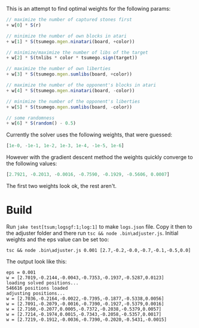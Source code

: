 This is an attempt to find optimal weights for the following params:

```js
// maximize the number of captured stones first
+ w[0] * S(r)

// minimize the number of own blocks in atari
+ w[1] * S(tsumego.mgen.ninatari(board, +color))

// minimize/maximize the number of libs of the target
+ w[2] * S(tnlibs * color * tsumego.sign(target))

// maximize the number of own liberties
+ w[3] * S(tsumego.mgen.sumlibs(board, +color))

// maximize the number of the opponent's blocks in atari
+ w[4] * S(tsumego.mgen.ninatari(board, -color))

// minimize the number of the opponent's liberties
+ w[5] * S(tsumego.mgen.sumlibs(board, -color))

// some randomness
+ w[6] * S(random() - 0.5)
```

Currently the solver uses the following weights, that were guessed:

```js
[1e-0, -1e-1, 1e-2, 1e-3, 1e-4, -1e-5, 1e-6]
```

However with the gradient descent method the weights quickly converge to the following values:

```js
[2.7921, -0.2013, -0.0016, -0.7590, -0.1929, -0.5606, 0.0007]
```

The first two weights look ok, the rest aren't.

# Build

Run `jake test[tsum;logsgf:1;log:1]` to make `logs.json` file. Copy it then to the adjuster folder and there run `tsc && node .bin\adjuster.js`. Initial weights and the eps value can be set too:

`tsc && node .bin\adjuster.js 0.001 [2.7,-0.2,-0.0,-0.7,-0.1,-0.5,0.0]`

The output look like this:

```
eps = 0.001
w = [2.7019,-0.2144,-0.0043,-0.7353,-0.1937,-0.5287,0.0123]
loading solved positions...
546616 positions loaded
adjusting positions...
w = [2.7036,-0.2164,-0.0022,-0.7395,-0.1877,-0.5338,0.0056]
w = [2.7091,-0.2079,-0.0016,-0.7390,-0.1927,-0.5379,0.0016]
w = [2.7160,-0.2077,0.0005,-0.7372,-0.2038,-0.5379,0.0057]
w = [2.7214,-0.1974,0.0015,-0.7343,-0.2058,-0.5357,0.0017]
w = [2.7219,-0.1912,-0.0036,-0.7390,-0.2020,-0.5431,-0.0015]
```